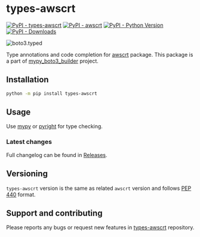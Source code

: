 # types-awscrt

[![PyPI - types-awscrt](https://img.shields.io/pypi/v/types-awscrt.svg?color=blue)](https://pypi.org/project/types-awscrt)
[![PyPI - awscrt](https://img.shields.io/pypi/v/awscrt.svg?color=blue)](https://pypi.org/project/awscrt)
[![PyPI - Python Version](https://img.shields.io/pypi/pyversions/types-awscrt.svg?color=blue)](https://pypi.org/project/types-awscrt)
[![PyPI - Downloads](https://img.shields.io/pypi/dm/types-awscrt?color=blue)](https://pypistats.org/packages/types-awscrt)

![boto3.typed](https://github.com/youtype/mypy_boto3_builder/raw/main/logo.png)

Type annotations and code completion for [awscrt](https://pypi.org/project/awscrt/) package.
This package is a part of [mypy_boto3_builder](https://github.com/youtype/mypy_boto3_builder) project.

## Installation

```bash
python -m pip install types-awscrt
```

## Usage

Use [mypy](https://github.com/python/mypy) or [pyright](https://github.com/microsoft/pyright) for type checking.

### Latest changes

Full changelog can be found in [Releases](https://github.com/youtype/types-awscrt/releases).

## Versioning

`types-awscrt` version is the same as related `awscrt` version and follows
[PEP 440](https://www.python.org/dev/peps/pep-0440/) format.

## Support and contributing

Please reports any bugs or request new features in
[types-awscrt](https://github.com/youtype/types-awscrt/issues/) repository.
